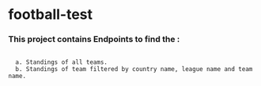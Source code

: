 # football-test

### This project contains Endpoints to find the : 
```

  a. Standings of all teams.
  b. Standings of team filtered by country name, league name and team name.
  
```
